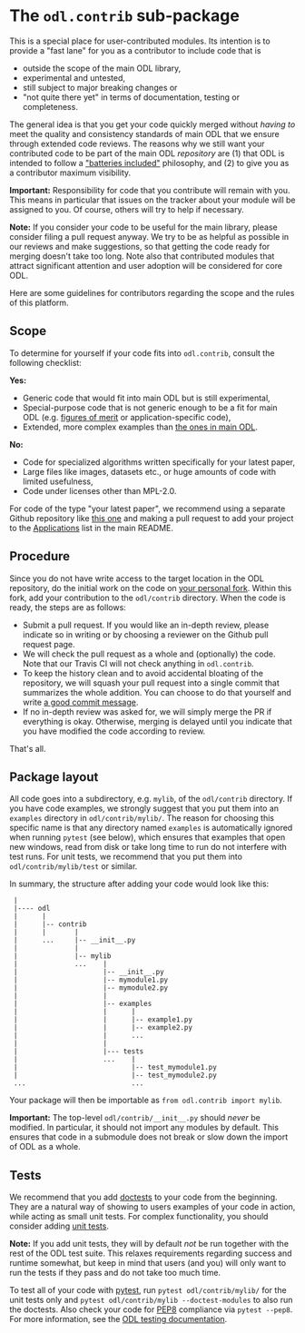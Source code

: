 # The `odl.contrib` sub-package

This is a special place for user-contributed modules. Its intention is to provide a "fast lane" for you as a contributor to include code that is

- outside the scope of the main ODL library,
- experimental and untested,
- still subject to major breaking changes or
- "not quite there yet" in terms of documentation, testing or completeness.

The general idea is that you get your code quickly merged without *having to* meet the quality and consistency standards of main ODL that we ensure through extended code reviews. The reasons why we still want your contributed code to be part of the main ODL *repository* are (1) that ODL is intended to follow a ["batteries included"](https://www.python.org/dev/peps/pep-0206/#batteries-included-philosophy) philosophy, and (2) to give you as a contributor maximum visibility.

**Important:** Responsibility for code that you contribute will remain with you. This means in particular that issues on the tracker about your module will be assigned to you. Of course, others will try to help if necessary.

**Note:** If you consider your code to be useful for the main library, please consider filing a pull request anyway. We try to be as helpful as possible in our reviews and make suggestions, so that getting the code ready for merging doesn't take too long.
Note also that contributed modules that attract significant attention and user adoption will be considered for core ODL.

Here are some guidelines for contributors regarding the scope and the rules of this platform.


## Scope

To determine for yourself if your code fits into `odl.contrib`, consult the following checklist:

**Yes:**

- Generic code that would fit into main ODL but is still experimental,
- Special-purpose code that is not generic enough to be a fit for main ODL (e.g. [figures of merit](https://github.com/odlgroup/odl/pull/1018) or application-specific code),
- Extended, more complex examples than [the ones in main ODL](https://github.com/odlgroup/odl/tree/master/examples).

**No:**

- Code for specialized algorithms written specifically for your latest paper,
- Large files like images, datasets etc., or huge amounts of code with limited usefulness,
- Code under licenses other than MPL-2.0.

For code of the type "your latest paper", we recommend using a separate Github repository like [this one](https://github.com/kohr-h/variable_lp_paper) and making a pull request to add your project to the [Applications](https://github.com/odlgroup/odl#applications) list in the main README.


## Procedure

Since you do not have write access to the target location in the ODL repository, do the initial work on the code on [your personal fork](https://odl.readthedocs.io/dev/gitwash/forking_hell.html#forking). Within this fork, add your contribution to the `odl/contrib` directory. When the code is ready, the steps are as follows:

- Submit a pull request. If you would like an in-depth review, please indicate so in writing or by choosing a reviewer on the Github pull request page.
- We will check the pull request as a whole and (optionally) the code. Note that our Travis CI will not check anything in `odl.contrib`.
- To keep the history clean and to avoid accidental bloating of the repository, we will squash your pull request into a single commit that summarizes the whole addition. You can choose to do that yourself and write [a good commit message](https://odl.readthedocs.io/dev/gitwash/development_workflow.html#the-commit-message).
- If no in-depth review was asked for, we will simply merge the PR if everything is okay. Otherwise, merging is delayed until you indicate that you have modified the code according to review.

That's all.


## Package layout

All code goes into a subdirectory, e.g. `mylib`, of the `odl/contrib` directory.
If you have code examples, we strongly suggest that you put them into an `examples` directory in `odl/contrib/mylib/`. The reason for choosing this specific name is that any directory named `examples` is automatically ignored when running `pytest` (see below), which ensures that examples that open new windows, read from disk or take long time to run do not interfere with test runs.
For unit tests, we recommend that you put them into `odl/contrib/mylib/test` or similar.

In summary, the structure after adding your code would look like this:
```
 |
 |---- odl
 |      |
 |      |-- contrib
 |      |       |
 |      ...     |-- __init__.py
 |              |
 |              |-- mylib
 |              ...    |
 |                     |-- __init__.py
 |                     |-- mymodule1.py
 |                     |-- mymodule2.py
 |                     |
 |                     |-- examples
 |                     |      |
 |                     |      |-- example1.py
 |                     |      |-- example2.py
 |                     |      ...
 |                     |
 |                     |--- tests
 |                     ...    |
 |                            |-- test_mymodule1.py
 |                            |-- test_mymodule2.py
 ...                          ...
```
Your package will then be importable as `from odl.contrib import mylib`.

**Important:** The top-level `odl/contrib/__init__.py` should *never* be modified. In particular, it should not import any modules by default. This ensures that code in a submodule does not break or slow down the import of ODL as a whole.


## Tests

We recommend that you add [doctests](https://odlgroup.github.io/odl/dev/testing.html#doctests) to your code from the beginning. They are a natural way of showing to users examples of your code in action, while acting as small unit tests. For complex functionality, you should consider adding [unit tests](https://odlgroup.github.io/odl/dev/testing.html#unit-tests).

**Note:** If you add unit tests, they will by default *not* be run together with the rest of the ODL test suite. This relaxes requirements regarding success and runtime somewhat, but keep in mind that users (and you) will only want to run the tests if they pass and do not take too much time.

To test all of your code with [pytest](https://pytest.org/), run `pytest odl/contrib/mylib/` for the unit tests only and `pytest odl/contrib/mylib --doctest-modules` to also run the doctests.
Also check your code for [PEP8](https://www.python.org/dev/peps/pep-0008/) compliance via `pytest --pep8`. For more information, see the [ODL testing documentation](https://odlgroup.github.io/odl/dev/testing.html).
